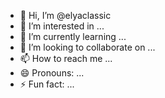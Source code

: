 - 👋 Hi, I’m @elyaclassic
- 👀 I’m interested in ...
- 🌱 I’m currently learning ...
- 💞️ I’m looking to collaborate on ...
- 📫 How to reach me ...
- 😄 Pronouns: ...
- ⚡ Fun fact: ...

<!---
elyaclassic/elyaclassic is a ✨ special ✨ repository because its `README.md` (this file) appears on your GitHub profile.
You can click the Preview link to take a look at your changes.
--->
